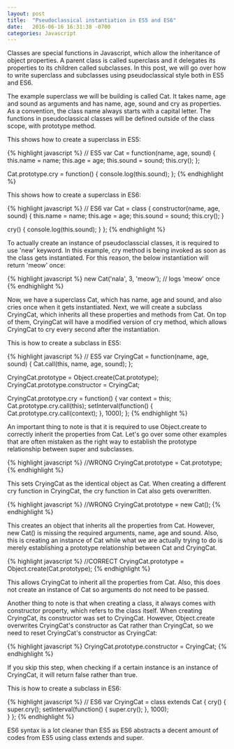 ```yaml
---
layout: post
title:  "Pseudoclassical instantiation in ES5 and ES6"
date:   2016-06-16 16:31:38 -0700
categories: Javascript
---
```


Classes are special functions in Javascript, which allow the inheritance of object properties. A parent class is called superclass and it delegates its properties to its children called subclasses. In this post, we will go over how to write superclass and subclasses using pseudoclassical style both in ES5 and ES6. 

The example superclass we will be building is called Cat. It takes name, age and sound as arguments and has name, age, sound and cry as properties. As a convention, the class name always starts with a capital letter. The functions in pseudoclassical classes will be defined outside of the class scope, with prototype method.

This shows how to create a superclass in ES5:

{% highlight javascript %}
// ES5
var Cat = function(name, age, sound) {
  this.name = name;
  this.age = age;
  this.sound = sound;
  this.cry();
};

Cat.prototype.cry = function() {
  console.log(this.sound);
};
{% endhighlight %}

This shows how to create a superclass in ES6:

{% highlight javascript %}
// ES6
var Cat = class {
  constructor(name, age, sound) {
    this.name = name;
    this.age = age;
    this.sound = sound;
    this.cry();
  }

  cry() {
    console.log(this.sound);
  }
};
{% endhighlight %}

To actually create an instance of pseudoclasscial classes, it is required to use 'new' keyword. In this example, cry method is being invoked as soon as the class gets instantiated. For this reason, the below instantiation will return 'meow' once:

{% highlight javascript %}
new Cat('nala', 3, 'meow');
// logs 'meow' once
{% endhighlight %}

Now, we have a superclass Cat, which has name, age and sound, and also cries once when it gets instantiated. Next, we will create a subclass CryingCat, which inherits all these properties and methods from Cat. On top of them, CryingCat will have a modified version of cry method, which allows CryingCat to cry every second after the instantiation. 

This is how to create a subclass in ES5:

{% highlight javascript %}
// ES5
var CryingCat = function(name, age, sound) {
  Cat.call(this, name, age, sound);
};

CryingCat.prototype = Object.create(Cat.prototype);
CryingCat.prototype.constructor = CryingCat;

CryingCat.prototype.cry = function() {
  var context = this;
  Cat.prototype.cry.call(this);
  setInterval(function() { Cat.prototype.cry.call(context); }, 1000);
};
{% endhighlight %}

An important thing to note is that it is required to use Object.create to correctly inherit the properties from Cat. Let's go over some other examples that are often mistaken as the right way to establish the prototype relationship between super and subclasses.

{% highlight javascript %}
//WRONG
CryingCat.prototype = Cat.prototype;
{% endhighlight %}

This sets CryingCat as the identical object as Cat. When creating a different cry function in CryingCat, the cry function in Cat also gets overwritten.

{% highlight javascript %}
//WRONG
CryingCat.prototype = new Cat();
{% endhighlight %}

This creates an object that inherits all the properties from Cat. However, new Cat() is missing the required arguments, name, age and sound. Also, this is creating an instance of Cat while what we are actually trying to do is merely establishing a prototype relationship between Cat and CryingCat.

{% highlight javascript %}
//CORRECT
CryingCat.prototype = Object.create(Cat.prototype);
{% endhighlight %}

This allows CryingCat to inherit all the properties from Cat. Also, this does not create an instance of Cat so arguments do not need to be passed. 

Another thing to note is that when creating a class, it always comes with constructor property, which refers to the class itself. When creating CryingCat, its constructor was set to CryingCat. However, Object.create overwrites CryingCat's constructor as Cat rather than CryingCat, so we need to reset CryingCat's constructor as CryingCat:

{% highlight javascript %}
CryingCat.prototype.constructor = CryingCat;
{% endhighlight %}

If you skip this step, when checking if a certain instance is an instance of CryingCat, it will return false rather than true.

This is how to create a subclass in ES6:

{% highlight javascript %}
// ES6
var CryingCat = class extends Cat {
  cry() {
    super.cry();
    setInterval(function() { super.cry(); }, 1000);  
  }
};
{% endhighlight %}

ES6 syntax is a lot cleaner than ES5 as ES6 abstracts a decent amount of codes from ES5 using class extends and super.

<!-- Check out the [Jekyll docs][jekyll-docs] for more info on how to get the most out of Jekyll. File all bugs/feature requests at [Jekyll’s GitHub repo][jekyll-gh]. If you have questions, you can ask them on [Jekyll Talk][jekyll-talk].

[jekyll-docs]: http://jekyllrb.com/docs/home
[jekyll-gh]:   https://github.com/jekyll/jekyll
[jekyll-talk]: https://talk.jekyllrb.com/ -->
